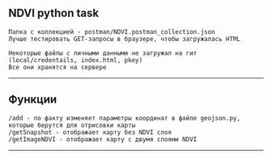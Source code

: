 NDVI python task
---
    Папка с коллекцией - postman/NDVI.postman_collection.json
    Лучше тестировать GET-запросы в браузере, чтобы загружалась HTML
 
    Некоторые файлы с личными данными не загружал на гит
    (local/credentails, index.html, pkey)
    Все они хранятся на сервере

---

Функции
---
    /add - по факту изменяет параметры координат в файле geojson.py, которые берутся для отрисовки карты
    /getSnapshot - отображает карту без NDVI слоя
    /getImageNDVI - отображает карту с двумя слоями NDVI
---